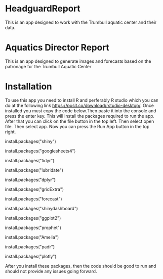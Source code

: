 # HeadguardReport
This is an app designed to work with the Trumbull aquatic center and their data.

# Aquatics Director Report
This is an app designed to generate images and forecasts based on the patronage for the Trumbull Aquatic Center

# Installation
To use this app you need to install R and perferably R studio which you can do at the following link https://posit.co/download/rstudio-desktop/.
Once installed you must copy the code below.Then paste it into the console and press the enter key. This will install the packages required to run the app. After that you can click on the file button in the top left. Then select open file. Then select app. Now you can press the Run App button in the top right.

install.packages("shiny")

install.packages("googlesheets4")

install.packages("tidyr")

install.packages("lubridate")

install.packages("dplyr")

install.packages("gridExtra")

install.packages("forecast")

install.packages("shinydashboard")

install.packages("ggplot2")

install.packages("prophet")

install.packages("Amelia")

install.packages("padr")

install.packages("plotly")

After you install these packages, then the code should be good to run and should not provide any issues going forward.
